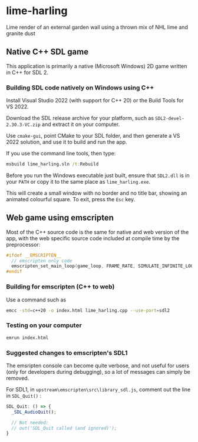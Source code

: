 # lime-harling
Lime render of an external garden wall using a thrown mix of NHL lime
and granite dust

## Native C++ SDL game

This application is primarily a native (Microsoft Windows) 2D game
written in C++ for SDL 2.

### Building SDL code natively on Windows using C++

Install Visual Studio 2022 (with support for C++ 20)
or the Build Tools for VS 2022.

Download the SDL release archive for your platform,
such as `SDL2-devel-2.30.3-VC.zip` and extract it on your computer.

Use `cmake-gui`, point CMake to your SDL folder,
and then generate a VS 2022 solution, and use it to build and run the app.

If you use the command line tools, then type:

```bat
msbuild lime_harling.sln /t:Rebuild
```

Before you run the Windows executable just built,
ensure that `SDL2.dll` is in your `PATH`
or copy it to the same place as `lime_harling.exe`.

This will create a small window with no border and no title bar,
showing an animated colourful square.  To exit, press the `Esc` key.

## Web game using emscripten

Most of the C++ source code is the same for native and web version of the app,
with the web specific source code included at compile time by the preprocessor:

```c
#ifdef __EMSCRIPTEN__
  // emscripten only code
  emscripten_set_main_loop(game_loop, FRAME_RATE, SIMULATE_INFINITE_LOOP);
#endif
```

### Building for emscripten (C++ to web)
Use a command such as
```bash
emcc -std=c++20 -o index.html lime_harling.cpp --use-port=sdl2
```

### Testing on your computer

```bash
emrun index.html
```

### Suggested changes to emscripten's SDL1
The emsripten console can become quite verbose, and not useful for users
(only for developers during debugging),
so a lot of messages can simply be removed.

For SDL1, in `upstream\emscripten\src\library_sdl.js`,
comment out the line in `SDL_Quit()` :

```JavaScript
SDL_Quit: () => {
  _SDL_AudioQuit();

  // Not needed:
  // out('SDL_Quit called (and ignored)');
}
```

